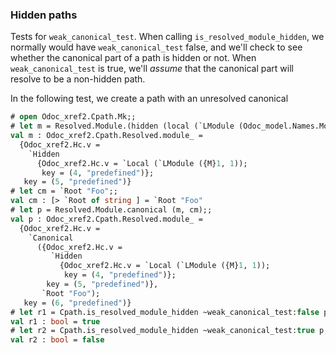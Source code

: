### Hidden paths

Tests for `weak_canonical_test`. When calling `is_resolved_module_hidden`, we normally would have `weak_canonical_test` false, and we'll check to see whether the canonical part of a path is hidden or not. When `weak_canonical_test` is true, we'll _assume_ that the canonical part will resolve to be a non-hidden path.

In the following test, we create a path with an unresolved canonical 
```ocaml env=e1
# open Odoc_xref2.Cpath.Mk;;
# let m = Resolved.Module.(hidden (local (`LModule (Odoc_model.Names.ModuleName.internal_of_string "M", 1))));;
val m : Odoc_xref2.Cpath.Resolved.module_ =
  {Odoc_xref2.Hc.v =
    `Hidden
      {Odoc_xref2.Hc.v = `Local (`LModule ({M}1, 1));
       key = (4, "predefined")};
   key = (5, "predefined")}
# let cm = `Root "Foo";;
val cm : [> `Root of string ] = `Root "Foo"
# let p = Resolved.Module.canonical (m, cm);;
val p : Odoc_xref2.Cpath.Resolved.module_ =
  {Odoc_xref2.Hc.v =
    `Canonical
      ({Odoc_xref2.Hc.v =
         `Hidden
           {Odoc_xref2.Hc.v = `Local (`LModule ({M}1, 1));
            key = (4, "predefined")};
        key = (5, "predefined")},
       `Root "Foo");
   key = (6, "predefined")}
# let r1 = Cpath.is_resolved_module_hidden ~weak_canonical_test:false p;;
val r1 : bool = true
# let r2 = Cpath.is_resolved_module_hidden ~weak_canonical_test:true p;;
val r2 : bool = false
```


